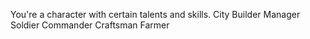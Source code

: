 You're a character with certain talents and skills. 
City Builder
Manager 
Soldier
Commander
Craftsman
Farmer